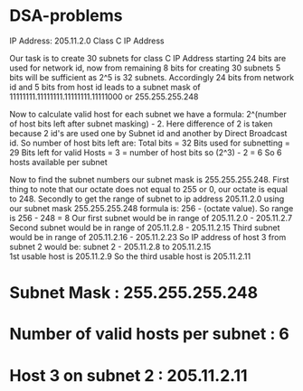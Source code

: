 # DSA-problems

IP Address: 205.11.2.0
Class C IP Address

Our task is to create 30 subnets
for class C IP Address starting 24 bits are used for network id, now from remaining 8 bits for creating 30 subnets 5 bits will be sufficient as 2^5 is 32 subnets.
Accordingly 24 bits from network id and 5 bits from host id leads to a subnet mask of 11111111.11111111.11111111.11111000 or 255.255.255.248

Now to calculate valid host for each subnet we have a formula: 2^(number of host bits left after subnet masking) - 2. Here difference of 2 is taken because 2 id's are used one by Subnet id and another by Direct Broadcast id.
So number of host bits left are:
Total bits = 32
Bits used for subnetting = 29
Bits left for valid Hosts = 3 = number of host bits
so (2^3) - 2 = 6 
So 6 hosts available per subnet

Now to find the subnet numbers our subnet mask is 255.255.255.248. First thing to note that our octate does not equal to 255 or 0, our octate is equal to 248. Secondly to get the range of subnet to ip address 205.11.2.0 using our subnet mask 255.255.255.248 formula is: 256 - (octate value).
So range is 256 - 248 = 8
Our first subnet would be in range of 205.11.2.0 - 205.11.2.7
Second subnet would be in range of 205.11.2.8 - 205.11.2.15
Third subnet would be in range of 205.11.2.16 - 205.11.2.23
So IP address of host 3 from subnet 2 would be:
subnet 2 - 205.11.2.8 to 205.11.2.15  
1st usable host is 205.11.2.9 
So the third usable host is 205.11.2.11


# Subnet Mask : 255.255.255.248
# Number of valid hosts per subnet : 6
# Host 3 on subnet 2 : 205.11.2.11
